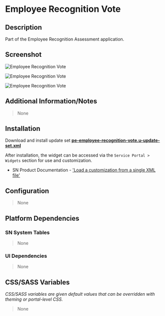 # Employee Recognition Vote

## Description

Part of the Employee Recognition Assessment application.

## Screenshot

![Employee Recognition Vote](https://raw.githubusercontent.com/platform-experience/serviceportal-widget-library/master/src/pe-employee-recognition-vote/images/empra_vote_1.png)

![Employee Recognition Vote](https://raw.githubusercontent.com/platform-experience/serviceportal-widget-library/master/src/pe-employee-recognition-vote/images/empra_vote_2.png)

![Employee Recognition Vote](https://raw.githubusercontent.com/platform-experience/serviceportal-widget-library/master/src/pe-employee-recognition-vote/images/empra_vote_3.png)

## Additional Information/Notes

> None

## Installation

Download and install update set **[pe-employee-recognition-vote.u-update-set.xml](https://github.com/platform-experience/serviceportal-widget-library/blob/master/src/pe-employee-recognition-vote/pe-employee-recognition-vote.u-update-set.xml)**

After installation, the widget can be accessed via the `Service Portal > Widgets` section for use and customization.

* SN Product Documentation - ['Load a customization from a single XML file'](https://docs.servicenow.com/bundle/kingston-application-development/page/build/system-update-sets/task/t_SaveAnUpdateSetAsAnXMLFile.html)

## Configuration

> None

## Platform Dependencies

### SN System Tables

> None

### UI Dependencies

> None

## CSS/SASS Variables

_CSS/SASS variables are given default values that can be overridden with theming or portal-level CSS._

> None
